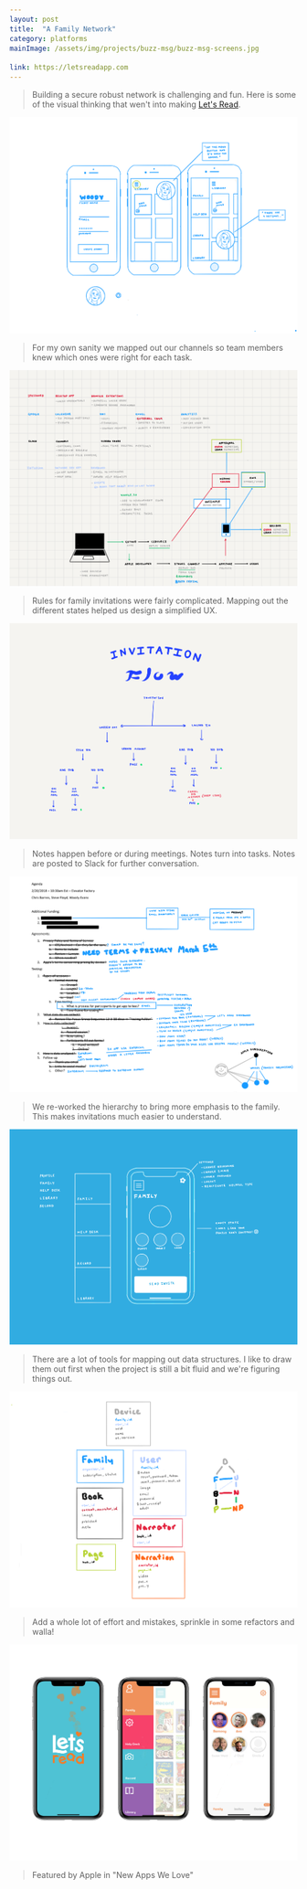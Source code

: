 ```yaml
---
layout: post
title:  "A Family Network"
category: platforms
mainImage: /assets/img/projects/buzz-msg/buzz-msg-screens.jpg

link: https://letsreadapp.com
---
```


> Building a secure robust network is challenging and fun. Here is some of the visual thinking that wen't into making [Let's Read](https://letsreadapp.com).

![alt text](/assets/img/projects/lets-read/lets-read-accounts.png)

> For my own sanity we mapped out our channels so team members knew which ones were right for each task.

![alt text](/assets/img/projects/lets-read/lets-read-systems.png)

> Rules for family invitations were fairly complicated. Mapping out the different states helped us design a simplified UX.

![alt text](/assets/img/projects/lets-read/lets-read-invitations-flow.png)

> Notes happen before or during meetings. Notes turn into tasks. Notes are posted to Slack for further conversation.

![alt text](/assets/img/projects/lets-read/lets-read-notes.png)

> We re-worked the hierarchy to bring more emphasis to the family. This makes invitations much easier to understand.

![alt text](/assets/img/projects/lets-read/lets-read-family.png)

> There are a lot of tools for mapping out data structures. I like to draw them out first when the project is still a bit fluid and we're figuring things out.

![alt text](/assets/img/projects/lets-read/lets-read-datas.png)

> Add a whole lot of effort and mistakes, sprinkle in some refactors and walla!

![alt text](/assets/img/projects/lets-read/lets-read-screens.jpg)

> Featured by Apple in "New Apps We Love"
